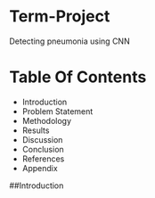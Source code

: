 # Term-Project
Detecting pneumonia using CNN
# Table Of Contents
- Introduction
- Problem Statement
- Methodology
- Results
- Discussion
- Conclusion
- References
- Appendix

##Introduction
